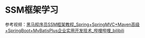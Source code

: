 # SSM框架学习

参考视频：[黑马程序员SSM框架教程_Spring+SpringMVC+Maven高级+SpringBoot+MyBatisPlus企业实用开发技术_哔哩哔哩_bilibili](https://www.bilibili.com/video/BV1Fi4y1S7ix/?spm_id_from=333.788.comment.all.click&vd_source=f3cb3ea986b26c6910b4df6d37acd60d)

